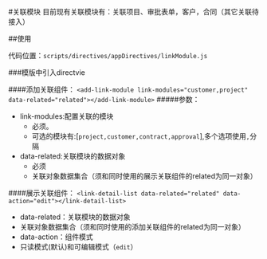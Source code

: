 #关联模块
目前现有关联模块有：关联项目、审批表单，客户，合同（其它关联待接入）

##使用

代码位置：`scripts/directives/appDirectives/linkModule.js`

###模版中引入directvie

####添加关联组件：
`<add-link-module link-modules="customer,project" data-related="related"></add-link-module>`
#####参数：
- link-modules:配置关联的模块
  - 必须。
  - 可选的模块有:[`project,customer,contract,approval`],多个选项使用`,`分隔
- data-related:关联模块的数据对象
  - 必须
  - 关联对象数据集合（须和同时使用的展示关联组件的related为同一对象）

####展示关联组件：
`<link-detail-list data-related="related" data-action="edit"></link-detail-list>`

- data-related：关联模块的数据对象
 - 关联对象数据集合（须和同时使用的添加关联组件的related为同一对象）
- data-action：组件模式
 - 只读模式(默认)和可编辑模式（`edit`）
